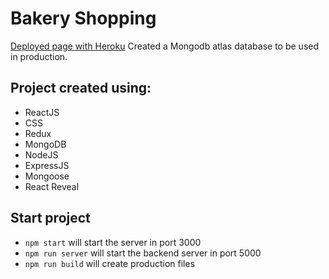 # Bakery Shopping

[Deployed page with Heroku](https://bakery-shopping-test.herokuapp.com/)
Created a Mongodb atlas database to be used in production.

## Project created using:

- ReactJS
- CSS
- Redux
- MongoDB
- NodeJS
- ExpressJS
- Mongoose
- React Reveal

## Start project

- `npm start` will start the server in port 3000
- `npm run server` will start the backend server in port 5000
- `npm run build` will create production files
